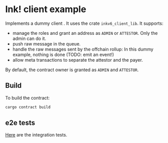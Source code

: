 # Ink! client example

Implements a dummy client . It uses the crate `inkv6_client_lib`.
It supports:
- manage the roles and grant an address as `ADMIN` or `ATTESTOR`. Only the admin can do it.
- push raw message in the queue.
- handle the raw messages sent by the offchain rollup: In this dummy example, nothing is done (TODO: emit an event!)
- allow meta transactions to separate the attestor and the payer.

By default, the contract owner is granted as `ADMIN` and `ATTESTOR`.

## Build

To build the contract:

```bash
cargo contract build
```

## e2e tests

[Here](../integration_tests/README.md) are the integration tests.